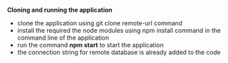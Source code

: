 **Cloning and running the application**

- clone the application using git clone remote-url command
- install the required the node modules using npm install command in the command line of the application
- run the command **npm start** to start the application
- the connection string for remote database is already added to the code
